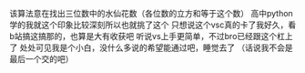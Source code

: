 该算法意在找出三位数中的水仙花数（各位数的立方和等于这个数）
高中python学的我就这个印象比较深刻所以也就挑了这个
只想说这个vsc真的卡了我好久，看b站搞这搞那的，也算是大有收获吧
听说vs上手更简单，不过bro已经跟这个杠上了
处处可见我是个小白，没什么多说的希望能通过吧，睡觉去了
（话说我不会是最后一个交的吧）